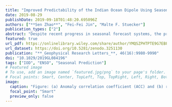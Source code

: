 ```yaml
---
title: "Improved Predictability of the Indian Ocean Dipole Using Seasonally Modulated ENSO Forcing Forecasts"
date: 2019-08-29
publishDate: 2019-09-18T01:48:20.695096Z
authors: ["**Sen Zhao**", "Fei-Fei Jin", "Malte F. Stuecker"]
publication_types: ["2"]
abstract: "Despite recent progress in seasonal forecast systems, the predictive skill for the Indian Ocean Dipole (IOD) remains typically limited to a lead‐time of one season or less in both dynamical and empirical models. Here we develop a simple stochastic‐dynamical model (SDM) to predict the IOD using seasonally modulated El Niño‐Southern Oscillation (ENSO) forcing together with a seasonally modulated Indian Ocean coupled ocean‐atmosphere feedback. The SDM, with either observed or forecasted ENSO forcing, exhibits generally higher skill and longer lead times for predicting IOD events than the operational Climate Forecast System Version 2 and the SINTEX system. The improvements mainly originate from better prediction of ENSO‐dependent IOD events and from reducing false alarms. These results affirm our hypothesis that operational IOD predictability beyond persistence is largely controlled by ENSO predictability and the signal‐to‐noise ratio of the system. Therefore, potential future ENSO improvements in models should translate to more skillful IOD predictions."
featured: true
url_pdf: https://onlinelibrary.wiley.com/share/author/YMQSZPHTPTE9G7EBFSS6?target=10.1029/2019GL084196
url_dataset: https://doi.org/10.5281/zenodo.3251130
publication: "**_Geophysical Research Letters_**, 46(16):9980-9990"
doi: "10.1029/2019GL084196"
tags: ["IOD", "ENSO", "Seasonal Prediction"]
# Featured image
# To use, add an image named `featured.jpg/png` to your page's folder. 
# Focal points: Smart, Center, TopLeft, Top, TopRight, Left, Right, BottomLeft, Bottom, BottomRight.
image:
  caption: "Figure: (a) Anomaly correlation coefficient (ACC) and (b) root‐mean‐square errors (RMSE) (unit: K) between observed and predicted DMI, as a function of lead time for the individual models: persistence (black solid), CFSv2 (blue dashed), cross validated SDMs. "
  focal_point: "Smart"
  preview_only: false
---
```


